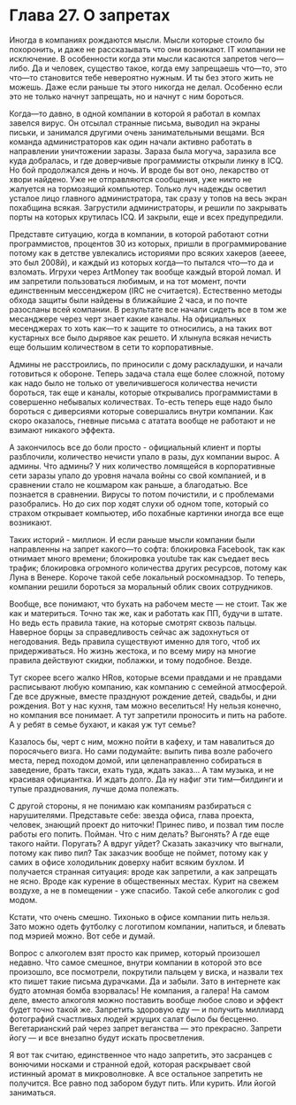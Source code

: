 # Глава 27. О запретах

Иногда в компаниях рождаются мысли. Мысли которые стоило бы похоронить, и даже не рассказывать что они возникают. IT компании не исключение. В особенности когда эти мысли касаются запретов чего—либо. Да и человек, существо такое, когда ему запрещаешь что—то, это что—то становится тебе невероятно нужным. И ты без этого жить не можешь. Даже если раньше ты этого никогда не делал. Особенно если это не только начнут запрещать, но и начнут с ним бороться.

Когда—то давно, в одной компании в которой я работал в компах завелся вирус. Он отсылал странные письма, выводил на экраны письки, и занимался другими очень занимательными вещами. Вся команда администраторов как один начали активно работать в направлении уничтожении заразы. Зараза была могуча, заразила все куда добралась, и где доверчивые программисты открыли линку в ICQ. Но бой продолжался день и ночь. И вроде бы вот оно, лекарство от хвори найдено. Уже не отправляются сообщения, уже никто не жалуется на тормозящий компьютер. Только луч надежды осветил усталое лицо главного администратора, так сразу у топов на весь экран похабщина всякая. Загрустили администраторы, и решили по закрывать порты на которых крутилась ICQ. И закрыли, еще и всех предупредили.

Представте ситуацию, когда в компании, в которой работают сотни программистов, процентов 30 из которых, пришли в программирование потому как в детстве увлекались историями про всяких хакеров (аееее, это был 2008й), и каждый из которых когда—то пытался что—то да и взломать. Игрухи через ArtMoney так вообще каждый второй ломал. И им запретили пользоваться любимым, и на тот момент, почти единственным мессенджером (IRC не считается). Естественно методы обхода защиты были найдены в ближайшие 2 часа, и по почте разосланы всей компании. В результате все начали сидеть все в том же месанджере через черт знает какие каналы. На официальных месенджерах то хоть как—то к защите то относились, а на таких вот кустарных все было дырявое как решето. И хлынула всякая нечисть еще большим количеством в сети то корпоративные.

Админы не расстроились, по приносили с дому раскладушки, и начали готовиться к обороне. Теперь задача стала еще более сложной, потому как надо было не только от увеличившегося количества нечисти бороться, так еще и каналы, которые открывались программистами в совершенно небывалых количествах. То-есть теперь еще надо было бороться с диверсиями которые совершались внутри компании. Как скоро оказалось, гневные письма с ататата вообще не работают и не взимают никакого эффекта.

А закончилось все до боли просто - официальный клиент и порты разблочили, количество нечисти упало в разы, дух компании вырос. А админы. Что админы? У них количество ломящейся в корпоративные сети заразы упало до уровня начала войны со свой компанией, и в сравнении стало не кошмаром как раньше, а благодатью. Все познается в сравнении. Вирусы то потом почистили, и с проблемами разобрались. Но до сих пор ходят слухи об одном топе, который со страхом открывает компьютер, ибо похабные картинки иногда все еще возникают.

Таких историй - миллион. И если раньше мысли компании были направленны на запрет какого—то софта: блокировка Facebook, так как отнимает много времени; блокировка youtube так как съедает весь трафик; блокировка огромного количества других ресурсов, потому как Луна в Венере. Короче такой себе локальный роскомнадзор. То теперь, компании решили бороться за моральный облик своих сотрудников.

Вообще, все понимают, что бухать на рабочем месте — не стоит. Так же как и материться. Точно так же, как и работать как ПП, будучи в штате. Но ведь есть правила такие, на которые смотрят сквозь пальцы. Наверное борцы за справедливость сейчас аж задохнуться от негодования. Ведь правила существуют именно для того, чтоб их придерживаться. Но жизнь жестока, и по всему миру на многие правила действуют скидки, поблажки, и тому подобное. Везде.

Тут скорее всего жалко HRов, которые всеми правдами и не правдами расписывают любую компанию, как компанию с семейной атмосферой. Где все дружные, вместе празднуют рождение детей, свадьбы, и дни рождения. Вот у нас кухня, там можно веселиться! Ну нельзя конечно, но компания все понимает. А тут запретили проносить и пить на работе. А у ребят в семье бухают, и какая уж тут семье?

Казалось бы, черт с ним, можно пойти в кафеху, и там навалиться до поросячьего визга. Но сами подумайте: выпить пива возле рабочего места, перед походом домой, или целенаправленно собираться в заведение, брать такси, ехать туда, ждать заказ... А там музыка, и не красивая официантка. И ждать долго. Да ну нафиг эти тим—билдинги и тупые празднования, лучше дома полежать.

С другой стороны, я не понимаю как компаниям разбираться с нарушителями. Представьте себе: звезда офиса, глава проекта, человек, знающий проект до ниточки! Принес пиво, и позвал тим после работы его попить. Пойман. Что с ним делать? Выгонять? А где еще такого найти. Поругать? А вдруг уйдет? Сказать заказчику что выгнали, потому как пиво пил? Так заказчик вообще не поймет, потому как у самих в офисе холодильник доверху набит всяким бухлом. И получается странная ситуация: вроде как запретили, а как запрещать не ясно. Вроде как курение в общественных местах. Курит на свежем воздухе, а не в помещении - уже спасибо. Такой себе алкоголик с god модом.

Кстати, что очень смешно. Тихонько в офисе компании пить нельзя. Зато можно одеть футболку с логотипом компании, напиться, и блевать под мэрией можно. Вот себе и думай.

Вопрос с алкоголем взят просто как пример, который произошел недавно. Что самое смешное, внутри компании в которой это все произошло, все посмотрели, покрутили пальцем у виска, и назвали тех кто пишет такие письма дурачками. Да и забыли. Зато в интернете как будто атомная бомба взорвалась! Не компания, а галера! На самом деле, вместо алкоголя можно поставить вообще любое слово и эффект будет точно такой же. Запретить здоровую еду — и получить миллиард фотографий счастливых людей жрущих салат было бы бесценно. Вегетарианский рай через запрет веганства — это прекрасно. Запрети йогу — и все внезапно будут искать просветления.

Я вот так считаю, единственное что надо запретить, это засранцев с вонючими носками и странной едой, которая раскрывает свой истинный аромат в микроволновке. А все остальное запретить не получится. Все равно под забором будут пить. Или курить. Или йогой заниматься.